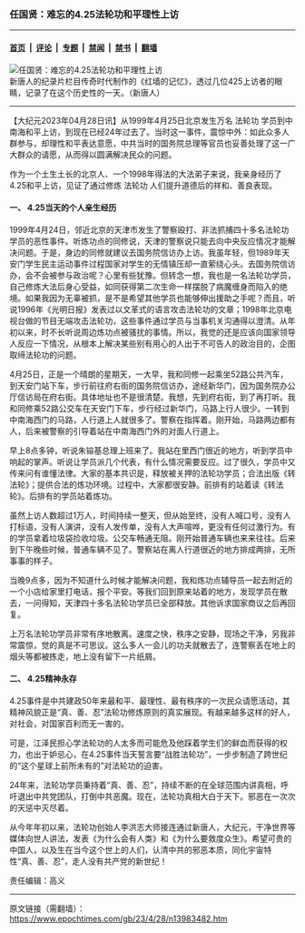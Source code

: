 ### 任国贤：难忘的4.25法轮功和平理性上访

---

#### [首页](../../../..?n13983482) &nbsp;|&nbsp; [评论](../../../../../epoch-comment?n13983482) &nbsp;|&nbsp; [专题](../../../../../epoch-special?n13983482) &nbsp;|&nbsp; [禁闻](../../../../../epoch-news?n13983482) &nbsp;|&nbsp; [禁书](../../../../../books?n13983482) &nbsp;|&nbsp; [翻墙](https://github.com/gfw-breaker/nogfw/blob/master/README.md?n13983482)


<div><img alt="任国贤：难忘的4.25法轮功和平理性上访" class="attachment-djy_600_400 size-djy_600_400 wp-post-image" src="https://i.epochtimes.com/assets/uploads/2020/04/QfmW5S8c.jpeg"/>
<div class="caption">
 新唐人的纪录片栏目传奇时代制作的《红墙的记忆》，透过几位425上访者的眼睛，记录了在这个历史性的一天。（新唐人）
</div></div><hr/><div class="post_content" id="artbody" itemprop="articleBody">
 <!-- article content begin -->
 <p>
  【大纪元2023年04月28日讯】从1999年4月25日北京发生万名
  <ok href="https://www.epochtimes.com/gb/tag/%E6%B3%95%E8%BD%AE%E5%8A%9F.html">
   法轮功
  </ok>
  学员到中南海和平上访，到现在已经24年过去了。当时这一事件，震惊中外：如此众多人群参与，却理性和平表达意愿，中共当时的国务院总理等官员也妥善处理了这一广大群众的请愿，从而得以圆满解决民众的问题。
 </p>
 <p>
  作为一个土生土长的北京人、一个1998年得法的大法弟子来说，我亲身经历了4.25和平上访，见证了通过修炼
  <ok href="https://www.epochtimes.com/gb/tag/%E6%B3%95%E8%BD%AE%E5%8A%9F.html">
   法轮功
  </ok>
  人们提升道德后的祥和、善良表现。
 </p>
 <h4>
  一、 4.25当天的个人亲生经历
 </h4>
 <p>
  1999年4月24日，邻近北京的天津市发生了警察殴打、非法抓捕四十多名法轮功学员的恶性事件。听炼功点的同修说，天津的警察说只能去向中央反应情况才能解决问题。于是，身边的同修就建议去国务院信访办上访。我虽年轻，但1989年天安门学生民主运动事件过程国家对学生的无情镇压却一直萦绕心头。去国务院信访办，会不会被参与政治呢？心里有些犹豫。但转念一想，我也是一名法轮功学员，自己修炼大法后身心受益，如同获得第二次生命一样摆脱了病魔缠身而陷入的绝境。如果我因为无辜被抓，是不是希望其他学员也能够伸出援助之手呢？而且，听说1996年《光明日报》发表过以文革式的语言攻击法轮功的文章；1998年北京电视台做的节目无端攻击法轮功，这些事件通过学员与当事机关沟通得以澄清。从年初以来，时不长听说周边炼功点被骚扰的事情。所以，我觉的还是应该向国家领导人反应一下情况，从根本上解决某些别有用心的人出于不可告人的政治目的，企图取缔法轮功的问题。
 </p>
 <p>
  4月25日，正是一个晴朗的星期天，一大早，我和同修一起乘坐52路公共汽车，到天安门站下车，步行前往府右街的国务院信访办，途经新华门，因为国务院办公厅信访局在府右街。具体地址也不是很清楚。我想，先到府右街，到了再打听。我和同修乘52路公交车在天安门下车，步行经过新华门，马路上行人很少。一转到中南海西门的马路，人行道上人就很多了。警察在指挥着。刚开始，马路两边都有人，后来被警察的引导着站在中南海西门外的对面人行道上。
 </p>
 <p>
  早上8点多钟，听说朱镕基总理上班来了。我站在里西门很近的地方，听到学员中响起的掌声。听说让学员派几个代表，有什么情况需要反应。过了很久，学员中又传来问有谁懂法律。大家的基本共识是，释放被关押的法轮功学员；合法出版《转法轮》；提供合法的炼功环境。过程中，大家都很安静。前排有的站着读《转法轮》。后排有的学员站着炼功。
 </p>
 <p>
  虽然上访人数超过1万人，时间持续一整天，但从始至终，没有人喊口号，没有人打标语，没有人演讲，没有人发传单，没有人大声喧哗，更没有任何过激行为。有的学员拿着垃圾袋捡收垃圾。公交车畅通无阻。刚开始普通车辆也来来往往。后来到下午晚些时候，普通车辆不见了。警察站在离人行道很近的地方排成两排，无所事事的样子。
 </p>
 <p>
  当晚9点多，因为不知道什么时候才能解决问题，我和炼功点辅导员一起去附近的一个小店给家里打电话，报个平安。等我们回到原来站着的地方，发现学员在散去，一问得知，天津四十多名法轮功学员已全部释放。其他诉求国家商议之后再回复。
 </p>
 <p>
  上万名法轮功学员非常有序地散离。速度之快，秩序之安静，现场之干净，另我非常震惊，觉的真是不可思议。这么多人一会儿的功夫就散去了，连警察丢在地上的烟头等都被拣走，地上没有留下一片纸屑。
 </p>
 <h4>
  二、 4.25精神永存
 </h4>
 <p>
  4.25事件是中共建政50年来最和平、最理性、最有秩序的一次民众请愿活动，其精神风貌正是“真、善、忍”法轮功修炼原则的真实展现。有越来越多这样的好人，对社会，对国家百利而无一害的。
 </p>
 <p>
  可是，江泽民担心学法轮功的人太多而可能危及他踩着学生们的鲜血而获得的权力，也出于妒忌心，在4.25事件当天誓言要“战胜法轮功”，一步步制造了跨世纪的“这个星球上前所未有的”对法轮功的迫害。
 </p>
 <p>
  24年来，法轮功学员秉持着“真、善、忍”，持续不断的在全球范围内讲真相，呼吁退出中共党团队，打倒中共恶魔。现在，法轮功真相大白于天下。邪恶在一次次的天惩中灭尽着。
 </p>
 <p>
  从今年年初以来，法轮功创始人李洪志大师接连通过新唐人，大纪元，干净世界等媒体向世人讲法，发表《为什么会有人类》和《为什么要救度众生》。希望可贵的中国人，以及生在当今这个世上的人们，认清中共的邪恶本质，同化宇宙特性“真、善、忍”，走人没有共产党的新世纪！
 </p>
 <p>
  责任编辑：高义
 </p>
 <!-- article content end -->
 <div id="below_article_ad">
 </div>
</div>


---

原文链接（需翻墙）：https://www.epochtimes.com/gb/23/4/28/n13983482.htm